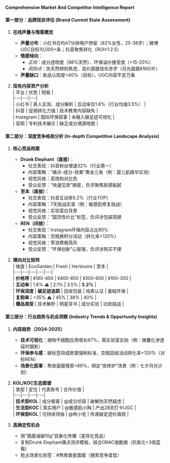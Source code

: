 **Comprehensive Market And Competitor Intelligence Report**  

#### **第一部分：品牌现状评估 (Brand Current State Assessment)**  
1. **在线声量与情感概览**  
   - **声量分布**：小红书日均47分钟用户停留（82%女性，25-38岁）；微博UGC目标10,000+条；抖音聚焦转化（ROI≥1:2.5）  
   - **情感倾向**：  
     - *正向*：成分透明度（98%天然）、环保溢价接受度（+15-20%）  
     - *风险点*：伪天然辨别焦虑、高价面膜信任赤字（月光面膜¥180/片）  
   - **声量缺口**：新品认知度<40%（目标），UGC内容不足万条  

2. **现有内容资产分析**  
   | 平台 | 优势 | 短板 |  
   |---|---|---|  
   | 小红书 | 真人实测、成分解析 | 互动率仅1.8%（行业均值3.5%） |  
   | 抖音 | 促销转化力强 | 技术教育内容缺失 |  
   | Instagram | 国际环保叙事 | 未融入碳足迹可视化 |  
   | 官网 | 专利技术展示 | 缺乏成分溯源地图 |  

#### **第二部分：深度竞争格局分析 (In-depth Competitive Landscape Analysis)**  
1. **核心竞品档案**  
   - **Drunk Elephant（直接）**：  
     - 社交表现：抖音粉丝增速32%（行业第一）  
     - 内容策略：“痛点-成分-效果”黄金三角（例：婴儿肌精华实测）  
     - 视觉风格：高饱和对比色  
     - 受众反馈：“快速见效”拥趸，负评聚焦肤感黏腻  
   - **至本（直接）**：  
     - 社交表现：抖音互动率5.2%（行业TOP）  
     - 内容策略：7天挑战实录（例：敏感肌修复挑战）  
     - 视觉风格：实验室白背景  
     - 受众反馈：“国货性价比”标签，负评涉包装简陋  
   - **REN（间接）**：  
     - 社交表现：Instagram环保内容占比80%  
     - 内容策略：空瓶换积分活动（转化率+120%）  
     - 视觉风格：零浪费极简风  
     - 受众反馈：“环保创新”心智强，负评涉购买不便  

2. **横向对比矩阵**  
   | 维度 | EcoGarden | Fresh | Herbivore | 至本 |  
   |---|---|---|---|---|  
   | **价格带** | ¥180-450 | ¥400-850 | ¥300-600 | ¥100-300 |  
   | **互动率** | 1.8% ⚠️ | 2.1% | 3.5% | **5.2%** |  
   | **环保深度** | **碳足迹追踪** | 回收包装 | 纯素认证 | 基础环保 |  
   | **复购率** | <35% ⚠️ | 45% | 38% | 40% |  
   | **爆品类型** | 技术解析 | 明星背书 | 成分实验 | 功效挑战 |  

#### **第三部分：行业趋势与机会洞察 (Industry Trends & Opportunity Insights)**  
1. **内容趋势（2024-2025）**  
   - **技术可视化**：植物干细胞应用增长67%，需实验室实拍（例：微囊化渗透延时摄影）  
   - **环保参与感**：碳标签将成欧盟强制标准，空瓶回收活动转化率+120%（对标REN）  
   - **场景化叙事**：熬夜面膜搜索+89%，绑定“夜修护”场景（例：七夕月光计划）  

2. **KOL/KOC生态图谱**  
   | 类型 | 定位 | 代表账号 | 合作价值 |  
   |---|---|---|---|  
   | **技术型KOL** | 成分极客 | @成分侦探 | 破解伪天然疑虑 |  
   | **生活型KOC** | 真实用户 | @敏感肌小陶 | 产出28天打卡UGC |  
   | **环保型KOL** | 可持续领袖 | @林小宅 | 传递碳足迹价值观 |  

3. **高确定性机会**  
   - 用“面膜减碳10g”具象化传播（差异化竞品）  
   - 复制Drunk Elephant痛点测评模板，结合ORAC值数据（抗氧化=3倍蓝莓）  
   - 抢占场景化标签：#熬夜救星面膜（搜索竞争度低）  

###